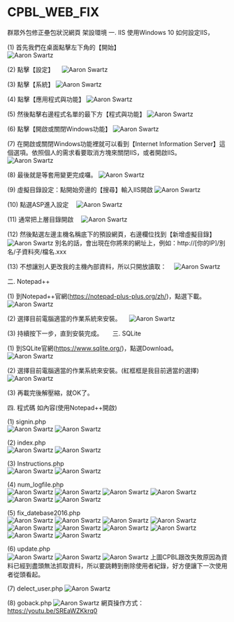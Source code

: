 # CPBL_WEB_FIX
群眾外包修正壘包狀況網頁
架設環境
一.	IIS
使用Windows 10 如何設定IIS， 


(1)	首先我們在桌面點擊左下角的【開始】  
![Aaron Swartz](https://raw.githubusercontent.com/fcu-d0495157/CPBL_WEB_FIX/master/my_img/11.jpg)


(2)	點擊【設定】 
 ![Aaron Swartz](https://raw.githubusercontent.com/fcu-d0495157/CPBL_WEB_FIX/master/my_img/12.jpg)
 
 
(3)	點擊【系統】 
![Aaron Swartz](https://raw.githubusercontent.com/fcu-d0495157/CPBL_WEB_FIX/master/my_img/13.jpg)


(4)	點擊【應用程式與功能】 
![Aaron Swartz](https://raw.githubusercontent.com/fcu-d0495157/CPBL_WEB_FIX/master/my_img/14.jpg)


(5)	然後點擊右邊程式名單的最下方【程式與功能】 
![Aaron Swartz](https://raw.githubusercontent.com/fcu-d0495157/CPBL_WEB_FIX/master/my_img/15.jpg)


(6)	點擊【開啟或關閉Windows功能】 
![Aaron Swartz](https://raw.githubusercontent.com/fcu-d0495157/CPBL_WEB_FIX/master/my_img/16.jpg)


(7)	在開啟或關閉Windows功能裡就可以看到【Internet Information Server】這個選項。依照個人的需求看要取消方塊來關閉IIS，或者開啟IIS。
![Aaron Swartz](https://raw.githubusercontent.com/fcu-d0495157/CPBL_WEB_FIX/master/my_img/17.jpg)


(8)	最後就是等套用變更完成囉。 
![Aaron Swartz](https://raw.githubusercontent.com/fcu-d0495157/CPBL_WEB_FIX/master/my_img/18.jpg)


(9)	虛擬目錄設定：點開始旁邊的【搜尋】輸入IIS開啟 
![Aaron Swartz](https://raw.githubusercontent.com/fcu-d0495157/CPBL_WEB_FIX/master/my_img/19.jpg)


(10)	點選ASP進入設定 
 ![Aaron Swartz](https://raw.githubusercontent.com/fcu-d0495157/CPBL_WEB_FIX/master/my_img/110.jpg)
 
 
(11)	通常把上層目錄開啟 
 ![Aaron Swartz](https://raw.githubusercontent.com/fcu-d0495157/CPBL_WEB_FIX/master/my_img/111.jpg)
 
 
(12)	然後點選左邊主機名稱底下的預設網頁，右邊欄位找到【新增虛擬目錄】 
 ![Aaron Swartz](https://raw.githubusercontent.com/fcu-d0495157/CPBL_WEB_FIX/master/my_img/112.jpg)
別名的話，會出現在你將來的網址上，例如：http://[你的IP]/別名/子資料夾/檔名.xxx
 
 
(13)	不想讓別人更改我的主機內部資料，所以只開放讀取：
 ![Aaron Swartz](https://raw.githubusercontent.com/fcu-d0495157/CPBL_WEB_FIX/master/my_img/113.jpg)
 

二.	Notepad++


(1)	到Notepad++官網(https://notepad-plus-plus.org/zh/)，點選下載。
 ![Aaron Swartz](https://raw.githubusercontent.com/fcu-d0495157/CPBL_WEB_FIX/master/my_img/21.jpg)
 
 
(2)	選擇目前電腦適當的作業系統來安裝。
 ![Aaron Swartz](https://raw.githubusercontent.com/fcu-d0495157/CPBL_WEB_FIX/master/my_img/22.jpg)
 
 
(3)	持續按下一步，直到安裝完成。
 
三.	SQLite


(1)	到SQLite官網(https://www.sqlite.org/)，點選Download。 
 ![Aaron Swartz](https://raw.githubusercontent.com/fcu-d0495157/CPBL_WEB_FIX/master/my_img/31.jpg)
 

(2)	選擇目前電腦適當的作業系統來安裝。(紅框框是我目前適當的選擇) 
 ![Aaron Swartz](https://raw.githubusercontent.com/fcu-d0495157/CPBL_WEB_FIX/master/my_img/32.jpg)
 

(3)	再載完後解壓縮，就OK了。
 
 
四.	程式碼 如內容(使用Notepad++開啟)


(1)	signin.php   
![Aaron Swartz](https://raw.githubusercontent.com/fcu-d0495157/CPBL_WEB_FIX/master/my_img/41.jpg)
![Aaron Swartz](https://raw.githubusercontent.com/fcu-d0495157/CPBL_WEB_FIX/master/my_img/42.jpg)
  
  
(2)	index.php   
![Aaron Swartz](https://raw.githubusercontent.com/fcu-d0495157/CPBL_WEB_FIX/master/my_img/43.jpg)
![Aaron Swartz](https://raw.githubusercontent.com/fcu-d0495157/CPBL_WEB_FIX/master/my_img/44.jpg)
 
 
(3)	Instructions.php    
![Aaron Swartz](https://raw.githubusercontent.com/fcu-d0495157/CPBL_WEB_FIX/master/my_img/45.jpg)
![Aaron Swartz](https://raw.githubusercontent.com/fcu-d0495157/CPBL_WEB_FIX/master/my_img/46.jpg)


(4)	num_logfile.php    
![Aaron Swartz](https://raw.githubusercontent.com/fcu-d0495157/CPBL_WEB_FIX/master/my_img/47.jpg)
![Aaron Swartz](https://raw.githubusercontent.com/fcu-d0495157/CPBL_WEB_FIX/master/my_img/48.jpg)
![Aaron Swartz](https://raw.githubusercontent.com/fcu-d0495157/CPBL_WEB_FIX/master/my_img/49.jpg)
![Aaron Swartz](https://raw.githubusercontent.com/fcu-d0495157/CPBL_WEB_FIX/master/my_img/410.jpg)
![Aaron Swartz](https://raw.githubusercontent.com/fcu-d0495157/CPBL_WEB_FIX/master/my_img/411.jpg)
![Aaron Swartz](https://raw.githubusercontent.com/fcu-d0495157/CPBL_WEB_FIX/master/my_img/412.jpg)
 
 
(5)	fix_datebase2016.php         
![Aaron Swartz](https://raw.githubusercontent.com/fcu-d0495157/CPBL_WEB_FIX/master/my_img/413.jpg)
![Aaron Swartz](https://raw.githubusercontent.com/fcu-d0495157/CPBL_WEB_FIX/master/my_img/414.jpg)
![Aaron Swartz](https://raw.githubusercontent.com/fcu-d0495157/CPBL_WEB_FIX/master/my_img/415.jpg)
![Aaron Swartz](https://raw.githubusercontent.com/fcu-d0495157/CPBL_WEB_FIX/master/my_img/416.jpg)
![Aaron Swartz](https://raw.githubusercontent.com/fcu-d0495157/CPBL_WEB_FIX/master/my_img/417.jpg)
![Aaron Swartz](https://raw.githubusercontent.com/fcu-d0495157/CPBL_WEB_FIX/master/my_img/418.jpg)
![Aaron Swartz](https://raw.githubusercontent.com/fcu-d0495157/CPBL_WEB_FIX/master/my_img/419.jpg)
![Aaron Swartz](https://raw.githubusercontent.com/fcu-d0495157/CPBL_WEB_FIX/master/my_img/420.jpg)
![Aaron Swartz](https://raw.githubusercontent.com/fcu-d0495157/CPBL_WEB_FIX/master/my_img/421.jpg)
![Aaron Swartz](https://raw.githubusercontent.com/fcu-d0495157/CPBL_WEB_FIX/master/my_img/422.jpg)
 
 
(6)	update.php   
![Aaron Swartz](https://raw.githubusercontent.com/fcu-d0495157/CPBL_WEB_FIX/master/my_img/423.jpg)
![Aaron Swartz](https://raw.githubusercontent.com/fcu-d0495157/CPBL_WEB_FIX/master/my_img/424.jpg)
![Aaron Swartz](https://raw.githubusercontent.com/fcu-d0495157/CPBL_WEB_FIX/master/my_img/425.jpg)
上圖CPBL跟改失敗原因為資料已經到盡頭無法抓取資料，所以要跳轉到刪除使用者紀錄，好方便讓下一次使用者從頭看起。


(7)	delect_user.php 
![Aaron Swartz](https://raw.githubusercontent.com/fcu-d0495157/CPBL_WEB_FIX/master/my_img/426.jpg)

(8)	goback.php 
![Aaron Swartz](https://raw.githubusercontent.com/fcu-d0495157/CPBL_WEB_FIX/master/my_img/427.jpg)
網頁操作方式：https://youtu.be/SREaWZKkrq0

